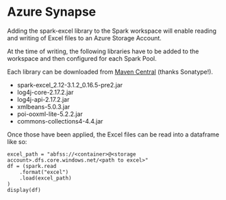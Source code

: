 # Azure Synapse

Adding the spark-excel library to the Spark workspace will enable reading
and writing of Excel files to an Azure Storage Account.

At the time of writing, the following libraries have to be added to the
workspace and then configured for each Spark Pool.

Each library can be downloaded from [Maven Central](https://search.maven.org)
(thanks Sonatype!).

* spark-excel_2.12-3.1.2_0.16.5-pre2.jar
* log4j-core-2.17.2.jar
* log4j-api-2.17.2.jar
* xmlbeans-5.0.3.jar
* poi-ooxml-lite-5.2.2.jar
* commons-collections4-4.4.jar

Once those have been applied, the Excel files can be read into a dataframe like so:

```
excel_path = "abfss://<container>@<storage account>.dfs.core.windows.net/<path to excel>" 
df = (spark.read
    .format("excel")
    .load(excel_path)
)
display(df)
```
